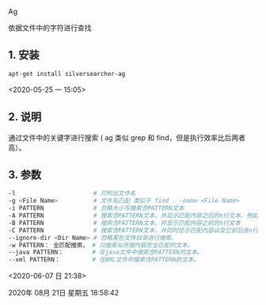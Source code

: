 Ag 

依据文件中的字符进行查找

## 1. 安装

````
apt-get install silversearcher-ag
````

\<2020-05-25 一 15:05>

## 2. 说明

通过文件中的关键字进行搜索 ( ag 类似 grep 和 find，但是执行效率比后两者高）。

## 3. 参数

```bash
-l                      # 只列出文件名 
-g <File Name>          # 文件名匹配 类似于 find . -name <File Name> 
-i PATTERN              # 忽略大小写搜索含PATTERN文本 
-A PATTERN              # 搜索含PATTERN文本，并显示匹配内容之后的n行文本，例如： -A 5 abc会显示搜索到的包含abc的行以及它之后5行的文本信息。 
-B PATTERN              # 搜索含PATTERN文本，并显示匹配内容之前的n行文本 
-C PATTERN              # 搜索含PATTERN文本，并同时显示匹配内容以及它前后各n行文本的内容。
--ignore-dir <Dir Name> # 忽略某些文件目录进行搜索。 
-w PATTERN： 全匹配搜索， # 只搜索与所搜内容完全匹配的文本。
--java PATTERN：        # 在java文件中搜索含PATTERN的文本。 
--xml PATTERN：         # 在XML文件中搜索含PATTERN的文本。
```



<2020-06-07 日 21:38>


2020年 08月 21日 星期五 18:58:42

